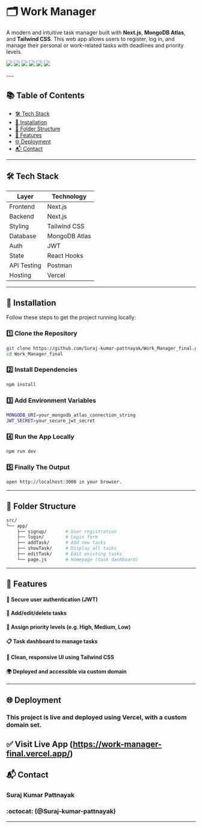 # 🗂️ Work Manager

A modern and intuitive task manager built with **Next.js**, **MongoDB Atlas**, and **Tailwind CSS**. This web app allows users to register, log in, and manage their personal or work-related tasks with deadlines and priority levels.

<p align="left">
  <img src="https://img.shields.io/badge/Next.js-000?style=for-the-badge&logo=next.js&logoColor=white" />
  <img src="https://img.shields.io/badge/Tailwind_CSS-38B2AC?style=for-the-badge&logo=tailwind-css&logoColor=white" />
  <img src="https://img.shields.io/badge/MongoDB-4EA94B?style=for-the-badge&logo=mongodb&logoColor=white" />
  <img src="https://img.shields.io/badge/Vercel-000?style=for-the-badge&logo=vercel&logoColor=white" />
  <img src="https://img.shields.io/badge/JWT-black?style=for-the-badge&logo=jsonwebtokens&logoColor=white" />
  <img src="https://img.shields.io/badge/Postman-FF6C37?style=for-the-badge&logo=postman&logoColor=white" />
</p>
---

## 📚 Table of Contents

- [🛠️ Tech Stack](#️-tech-stack)
- [🚀 Installation](#-installation)
- [📁 Folder Structure](#-folder-structure)
- [🔐 Features](#-features)
- [🌐 Deployment](#-deployment)
- [📬 Contact](#-contact)

---

## 🛠️ Tech Stack

| Layer       | Technology           |
|-------------|----------------------|
| Frontend    | Next.js              |
| Backend     | Next.js              |
| Styling     | Tailwind CSS         |
| Database    | MongoDB Atlas        |
| Auth        | JWT                  |
| State       | React Hooks          |
| API Testing | Postman              |
| Hosting     | Vercel               |

---

## 🚀 Installation

Follow these steps to get the project running locally:

### 1️⃣ Clone the Repository

```bash
git clone https://github.com/Suraj-kumar-pattnayak/Work_Manager_final.git
cd Work_Manager_final
```
### 2️⃣ Install Dependencies
```bash
npm install
```
### 3️⃣ Add Environment Variables
```bash
MONGODB_URI=your_mongodb_atlas_connection_string
JWT_SECRET=your_secure_jwt_secret
```
### 4️⃣ Run the App Locally
```bash
npm run dev
```
### 5️⃣ Finally The Output
```bash
open http://localhost:3000 in your browser.
```
---
## 📁 Folder Structure

```bash
src/
└── app/
    ├── signup/       # User registration
    ├── login/        # Login form
    ├── addTask/      # Add new tasks
    ├── showTask/     # Display all tasks
    ├── editTask/     # Edit existing tasks
    └── page.js       # Homepage (task dashboard)
```
---
## 🔐 Features

#### 🔑 Secure user authentication (JWT)
#### 📝 Add/edit/delete tasks
#### 🚦 Assign priority levels (e.g. High, Medium, Low)
#### 📋 Task dashboard to manage tasks
#### 🎯 Clean, responsive UI using Tailwind CSS
#### 🌍 Deployed and accessible via custom domain
---

## 🌐 Deployment
### This project is live and deployed using Vercel, with a custom domain set.

✅ Visit Live App (https://work-manager-final.vercel.app/)
---
## 📬 Contact

### Suraj Kumar Pattnayak
###  :octocat: (@Suraj-kumar-pattnayak)
---

